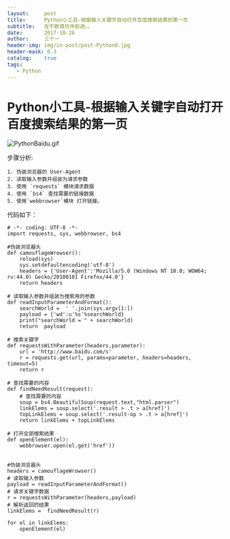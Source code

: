 ```yaml
---
layout:     post
title:      Python小工具-根据输入关键字自动打开百度搜索结果的第一页
subtitle:   在不断填坑中前进。。
date:       2017-10-26
author:     三十一
header-img: img/in-post/post-Python0.jpg
header-mask: 0.3
catalog:    true
tags:
   - Python
---
```


# Python小工具-根据输入关键字自动打开百度搜索结果的第一页


![PythonBaidu.gif](http://upload-images.jianshu.io/upload_images/234403-493ea52f7309279f.gif?imageMogr2/auto-orient/strip)

步骤分析:

    1. 伪装浏览器的 User-Agent
    2. 读取输入参数并组装为请求参数
    3. 使用 `requests` 模块请求数据
    4. 使用 `bs4` 查找需要的链接数据
    5. 使用`webbrowser`模块 打开链接。
代码如下：

```
# -*- coding: UTF-8 -*-
import requests, sys, webbrowser, bs4

#伪装浏览器头
def camouflageWrowser():
    reload(sys)
    sys.setdefaultencoding('utf-8')
    headers = {'User-Agent':'Mozilla/5.0 (Windows NT 10.0; WOW64; rv:44.0) Gecko/20100101 Firefox/44.0'}
    return headers

# 读取输入参数并组装为搜索用的参数
def readInputParameterAndFormat():
    searchWorld =  ' '.join(sys.argv[1:])
    payload = {'wd':u'%s'%searchWorld}
    print("searchWorld = " + searchWorld)
    return  payload

# 搜索关键字
def requestsWithParameter(headers,parameter):
    url = 'http://www.baidu.com/s'
    r = requests.get(url, params=parameter, headers=headers, timeout=5)
    return r

# 查找需要的内容
def findNeedResult(request):
    # 查找需要的内容
    soup = bs4.BeautifulSoup(request.text,"html.parser")
    linkElems = soup.select('.result > .t > a[href]')
    topLinkElems = soup.select('.result-op > .t > a[href]')
    return linkElems + topLinkElems

# 打开全部搜索结果
def openElement(el):
    webbrowser.open(el.get('href'))


#伪装浏览器头
headers = camouflageWrowser()
# 读取输入参数
payload = readInputParameterAndFormat()
# 请求关键字数据
r = requestsWithParameter(headers,payload)
# 解析返回的结果
linkElems =  findNeedResult(r)

for el in linkElems:
    openElement(el)

```

